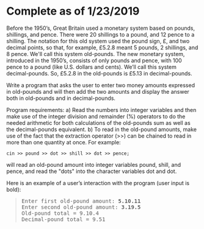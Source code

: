 Complete as of 1/23/2019
===

Before the 1950’s, Great Britain used a monetary system based on pounds, shillings, and pence. There were 20 shillings to a pound, and 12 pence to a shilling. The notation for this old system used the pound sign, £, and two decimal points, so that, for example, £5.2.8 meant 5 pounds, 2 shillings, and 8 pence. We'll call this system old-pounds. The new monetary system, introduced in the 1950’s, consists of only pounds and pence, with 100 pence to a pound (like U.S. dollars and cents). We’ll call this system decimal-pounds. So, £5.2.8 in the old-pounds is £5.13 in decimal-pounds. 

Write a program that asks the user to enter two money amounts expressed in old-pounds and will then add the two amounts and display the answer both in old-pounds and in decimal-pounds. 

Program requirements: 
a)	Read the numbers into integer variables and then make use of the integer division and remainder (%) operators to do the needed arithmetic for both calculations of the old-pounds sum as well as the decimal-pounds equivalent.
b)	To read in the old-pound amounts, make use of the fact that the extraction operator (>>) can be chained to read in more than one quantity at once. For example:

`cin >> pound >> dot >> shill >> dot >> pence;`

will read an old-pound amount into integer variables pound, shill, and pence, and read the "dots" into the character variables dot and dot. 

Here is an example of a user’s interaction with the program (user input is bold):

><pre>Enter first old-pound amount: <b>5.10.11</b>
>Enter second old-pound amount: <b>3.19.5</b>
>Old-pound total = 9.10.4
>Decimal-pound total = 9.51</pre>
